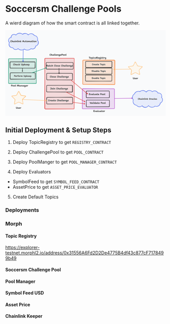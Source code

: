 # Soccersm Challenge Pools

A wierd diagram of how the smart contract is all linked together.

![Architecture](https://github.com/Hurisoft/soccersm-contracts/blob/main/soccersm-contracts.png)

## Initial Deployment & Setup Steps

1. Deploy TopicRegistry to get `REGISTRY_CONTRACT`

2. Deploy ChallengePool to get `POOL_CONTRACT`

3. Deploy PoolManger to get `POOL_MANAGER_CONTRACT`

4. Deploy Evaluators
  - SymbolFeed to get `SYMBOL_FEED_CONTRACT`
  - AssetPrice to get `ASSET_PRICE_EVALUATOR`

5. Create Default Topics


### Deployments

### Morph
#### Topic Registry
https://explorer-testnet.morphl2.io/address/0x31556A6Fd2D2De4775B4df43c877cF7178499b49
#### Soccersm Challenge Pool

#### Pool Manager

#### Symbol Feed USD

#### Asset Price

#### Chainlink Keeper


